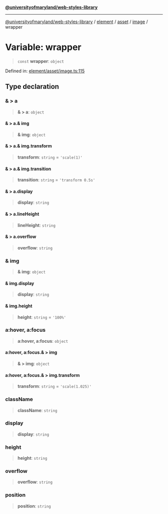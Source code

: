 [**@universityofmaryland/web-styles-library**](../../../../../../README.md)

***

[@universityofmaryland/web-styles-library](../../../../../../README.md) / [element](../../../../../README.md) / [asset](../../../README.md) / [image](../README.md) / wrapper

# Variable: wrapper

> `const` **wrapper**: `object`

Defined in: [element/asset/image.ts:115](https://github.com/UMD-Digital/design-system/blob/7fa144f196ef5f0ef2b372670136735f5a5c9236/packages/styles/source/element/asset/image.ts#L115)

## Type declaration

### & \> a

> **& \> a**: `object`

#### & \> a.& img

> **& img**: `object`

#### & \> a.& img.transform

> **transform**: `string` = `'scale(1)'`

#### & \> a.& img.transition

> **transition**: `string` = `'transform 0.5s'`

#### & \> a.display

> **display**: `string`

#### & \> a.lineHeight

> **lineHeight**: `string`

#### & \> a.overflow

> **overflow**: `string`

### & img

> **& img**: `object`

#### & img.display

> **display**: `string`

#### & img.height

> **height**: `string` = `'100%'`

### a:hover, a:focus

> **a:hover, a:focus**: `object`

#### a:hover, a:focus.& \> img

> **& \> img**: `object`

#### a:hover, a:focus.& \> img.transform

> **transform**: `string` = `'scale(1.025)'`

### className

> **className**: `string`

### display

> **display**: `string`

### height

> **height**: `string`

### overflow

> **overflow**: `string`

### position

> **position**: `string`
